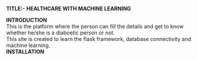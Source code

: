 **TITLE:-** **HEALTHCARE WITH MACHINE LEARNING**

**INTRODUCTION** <br>
This is the platform where the person can fill the details and get to know whether he/she is a diaboetic person or not. <br>
This site is created to learn the flask framework, database connectivity and machine learning.
<br>
**INSTALLATION** <br>
